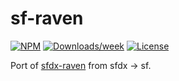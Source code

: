 # sf-raven

[![NPM](https://img.shields.io/npm/v/sf-raven.svg?label=sf-raven)](https://www.npmjs.com/package/sf-raven) [![Downloads/week](https://img.shields.io/npm/dw/sf-raven.svg)](https://npmjs.org/package/sf-raven) [![License](https://img.shields.io/badge/License-BSD%203--Clause-brightgreen.svg)](https://raw.githubusercontent.com/salesforcecli/sf-raven/main/LICENSE.txt)

Port of [sfdx-raven](https://github.com/tomcarman/sfdx-raven) from sfdx -> sf.
